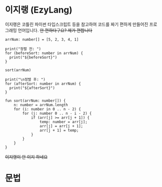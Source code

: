 # 이지랭 (EzyLang)
이지랭은 코틀린 파이썬 타입스크립트 등을 참고하여 코드를 짜기 편하게 만들어진 프로그래밍 언어입니다. ~~안 편하다구요? 제가 편합니다~~

```
arrNum: number[] = [5, 2, 3, 4, 1]

print("정렬 전: ")
for (beforeSort: number in arrNum) {
  print("${beforeSort}")
}

sort(arrNum)

print("\n정렬 후: ")
for (afterSort: number in arrNum) {
  print("${afterSort}")
}

fun sort(arrNum: number[]) {
    n: number = arrNum.length
    for (i: number in 0 .. n - 2) {
        for (j: number 0 .. n - i - 2) {
            if (arr[j] >= arr[j + 1]) {
                temp: number = arr[j];
                arr[j] = arr[j + 1];
                arr[j + 1] = temp;
            }
        }
    }
}
```

~~이지랭이 안 이지 하네요~~

# 문법
